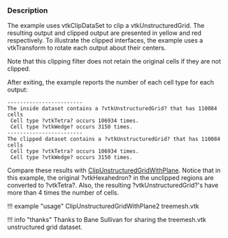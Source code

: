 ### Description

The example uses vtkClipDataSet to clip a vtkUnstructuredGrid. The resulting output and clipped output are presented in yellow and red respectively. To illustrate the clipped interfaces, the example uses a vtkTransform to rotate each output about their centers.

Note that this clipping filter does not retain the original cells if they are not clipped.

After exiting, the example reports the number of each cell type for each output:

``` text
------------------------
The inside dataset contains a ?vtkUnstructuredGrid? that has 110084 cells
 Cell type ?vtkTetra? occurs 106934 times.
 Cell type ?vtkWedge? occurs 3150 times.
------------------------
The clipped dataset contains a ?vtkUnstructuredGrid? that has 110084 cells
 Cell type ?vtkTetra? occurs 106934 times.
 Cell type ?vtkWedge? occurs 3150 times.
```

Compare these results with [ClipUnstructuredGridWithPlane](../ClipUnstructuredGridWithPlane). Notice that in this example, the original ?vtkHexahedron? in the unclipped regions are converted to ?vtkTetra?. Also, the resulting ?vtkUnstructuredGrid?'s have more than 4 times the number of cells.

!!! example "usage"
    ClipUnstructuredGridWithPlane2 treemesh.vtk

!!! info "thanks"
    Thanks to Bane Sullivan for sharing the treemesh.vtk unstructured grid dataset.
